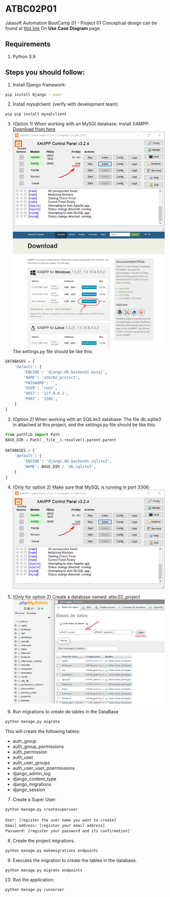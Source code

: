 # ATBC02P01
Jalasoft Automation BootCamp 01 - Project 01
Conceptual design can be found at [this link](https://drive.google.com/file/d/1WTLRFkkO_hoHeE8KobswkalNDI9yBK5y/view?usp=sharing)
On **Use Case Diagram** page.

## Requirements

1. Python 3.9

## Steps you should follow:

1. Install Django framework:
```sh
pip install Django --user
```

2. Install mysqlclient: (verify with development team)
```sh
pip pip install mysqlclient
```
3. (Option 1) When working with an MySQl database:
Install XAMPP: [Download from here](https://www.apachefriends.org/download.html)![Step 3 image](ATBC02P01\resources\img-step3.png)
![XAMPP installer used](ATBC02P01\resources\xampp_installer_used.png)
The settings.py file should be like this:
```python
DATABASES = {
    'default': {
        'ENGINE': 'django.db.backends.mysql',
        'NAME': 'atbc02_project',
        'PASSWORD': '',
        'USER': 'root',
        'HOST': '127.0.0.1',
        'PORT': '3306',
    }
}
```
3. (Option 2) When working with an SQlLite3 database:
The file db.sqlite3 in attached at this project, and the settings.py file should be like this:
```python
from pathlib import Path
BASE_DIR = Path(__file__).resolve().parent.parent

DATABASES = {
    'default': {
        'ENGINE': 'django.db.backends.sqlite3',
        'NAME': BASE_DIR / 'db.sqlite3',
    }
}
```
4. (Only for option 2) Make sure that MySQL is running in port 3306:
![Step 4 image](ATBC02P01\resources\img-step3.png)
   
5. (Only for option 2) Create a database named: atbc02_project
![Step 5 image](ATBC02P01\resources\img-step4.png)
   
6. Run migrations to create de tables in the DataBase
```sh
python manage.py migrate
```
This will create the following tables:
- auth_group
- auth_group_permissions
- auth_permission
- auth_user
- auth_user_groups
- auth_user_user_poermissions
- django_admin_log
- django_content_type
- django_migrations
- django_session

7. Create a Super User:
```sh
python manage.py createsuperuser

User: [register the user name you want to create]
Email address: [register your email address]
Password: [register your password and its confirmation]
```
8. Create the project migrations.
```sh
python manage.py makemigrations endpoints
```
9. Executes the migration to create the tables in the database.
```sh
python manage.py migrate endpoints
```
10. Run the application:
```sh
python manage.py runserver
```
